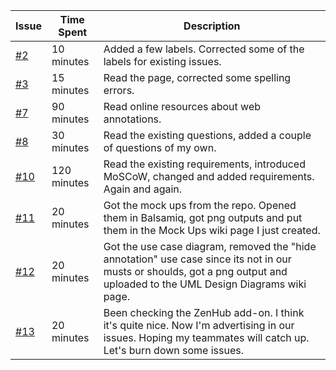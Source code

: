 | Issue              | Time Spent          | Description                                              |
|--------------------|---------------------|----------------------------------------------------------|
|  <a href="https://github.com/swe574-group2/swe574/issues/2">#2</a>                | 10 minutes          | Added a few labels. Corrected some of the labels for existing issues.|
|  <a href="https://github.com/swe574-group2/swe574/issues/3">#3</a>                | 15 minutes          | Read the page, corrected some spelling errors. |
|  <a href="https://github.com/swe574-group2/swe574/issues/7">#7</a>                | 90 minutes          | Read online resources about web annotations. |
|  <a href="https://github.com/swe574-group2/swe574/issues/8">#8</a>                | 30 minutes          | Read the existing questions, added a couple of questions of my own. |
|  <a href="https://github.com/swe574-group2/swe574/issues/10">#10</a>                | 120 minutes          | Read the existing requirements, introduced MoSCoW, changed and added requirements. Again and again.|
|  <a href="https://github.com/swe574-group2/swe574/issues/11">#11</a>                | 20 minutes          | Got the mock ups from the repo. Opened them in Balsamiq, got png outputs and put them in the Mock Ups wiki page I just created.|
|  <a href="https://github.com/swe574-group2/swe574/issues/12">#12</a>                | 20 minutes          | Got the use case diagram, removed the "hide annotation" use case since its not in our musts or shoulds, got a png output and uploaded to the UML Design Diagrams wiki page.|
|  <a href="https://github.com/swe574-group2/swe574/issues/13">#13</a>                | 20 minutes          | Been checking the ZenHub add-on. I think it's quite nice. Now I'm advertising in our issues. Hoping my teammates will catch up. Let's burn down some issues.|
